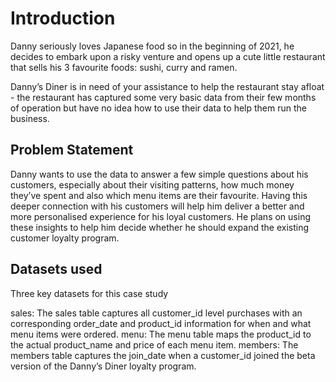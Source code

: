 # Introduction
Danny seriously loves Japanese food so in the beginning of 2021, he decides to embark upon a risky venture and opens up a cute little restaurant that sells his 3 favourite foods: sushi, curry and ramen.

Danny’s Diner is in need of your assistance to help the restaurant stay afloat - the restaurant has captured some very basic data from their few months of operation but have no idea how to use their data to help them run the business.

## Problem Statement
Danny wants to use the data to answer a few simple questions about his customers, especially about their visiting patterns, how much money they’ve spent and also which menu items are their favourite. Having this deeper connection with his customers will help him deliver a better and more personalised experience for his loyal customers. He plans on using these insights to help him decide whether he should expand the existing customer loyalty program.

## Datasets used
Three key datasets for this case study

sales: The sales table captures all customer_id level purchases with an corresponding order_date and product_id information for when and what menu items were ordered.
menu: The menu table maps the product_id to the actual product_name and price of each menu item.
members: The members table captures the join_date when a customer_id joined the beta version of the Danny’s Diner loyalty program.
